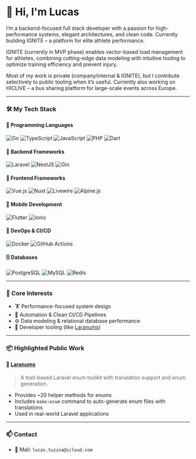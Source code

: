 # 👋 Hi, I'm Lucas

I’m a backend-focused full stack developer with a passion for high-performance systems, elegant architectures, and clean code.
Currently building IGNITE – a platform for elite athlete performance.

IGNITE (currently in MVP phase) enables vector-based load management for athletes, combining cutting-edge data modeling with intuitive tooling to optimize training efficiency and prevent injury.

Most of my work is private (company/internal & IGNITE), but I contribute selectively to public tooling when it’s useful.
Currently also working on HICLIVE – a bus sharing platform for large-scale events across Europe.

---

### 🛠️ My Tech Stack

#### 🧠 Programming Languages
![Go](https://img.shields.io/badge/Go-%2300ADD8.svg?style=flat&logo=go&logoColor=white)
![TypeScript](https://img.shields.io/badge/TypeScript-%23007ACC.svg?style=flat&logo=typescript&logoColor=white)
![JavaScript](https://img.shields.io/badge/JavaScript-%23F7DF1E.svg?style=flat&logo=javascript&logoColor=black)
![PHP](https://img.shields.io/badge/PHP-%23777BB4.svg?style=flat&logo=php&logoColor=white)
![Dart](https://img.shields.io/badge/Dart-%230175C2.svg?style=flat&logo=dart&logoColor=white)

#### 🔧 Backend Frameworks
![Laravel](https://img.shields.io/badge/Laravel-%23FF2D20.svg?style=flat&logo=laravel&logoColor=white)
![NestJS](https://img.shields.io/badge/NestJS-%23E0234E.svg?style=flat&logo=nestjs&logoColor=white) 
![Gin](https://img.shields.io/badge/Gin-%2300ADD8.svg?style=flat&logo=go&logoColor=white&label=Gin)

#### 🎨 Frontend Frameworks
![Vue.js](https://img.shields.io/badge/Vue.js-%2335495e.svg?style=flat&logo=vuedotjs&logoColor=%234FC08D)
![Nuxt](https://img.shields.io/badge/Nuxt-%2300DC82.svg?style=flat&logo=nuxtdotjs&logoColor=white)
![Livewire](https://img.shields.io/badge/Livewire-%23E74430.svg?style=flat&logo=laravel&logoColor=white)
![Alpine.js](https://img.shields.io/badge/Alpine.js-%233B8070.svg?style=flat&logo=alpinelinux&logoColor=white)

#### 📱 Mobile Development
![Flutter](https://img.shields.io/badge/Flutter-%2302569B.svg?style=flat&logo=flutter&logoColor=white)
![Ionic](https://img.shields.io/badge/Ionic-%2347A1F1.svg?style=flat&logo=ionic&logoColor=white)

#### 🐳 DevOps & CI/CD
![Docker](https://img.shields.io/badge/Docker-%230db7ed.svg?style=flat&logo=docker&logoColor=white)
![GitHub Actions](https://img.shields.io/badge/GitHub_Actions-%232671E5.svg?style=flat&logo=githubactions&logoColor=white)

#### 🗄️ Databases
![PostgreSQL](https://img.shields.io/badge/PostgreSQL-%23336791.svg?style=flat&logo=postgresql&logoColor=white)
![MySQL](https://img.shields.io/badge/MySQL-%234479A1.svg?style=flat&logo=mysql&logoColor=white)
![Redis](https://img.shields.io/badge/Redis-%23DC382D.svg?style=flat&logo=redis&logoColor=white)

---

### 🧠 Core Interests

- 🏋 Performance-focused system design
- 🔄 Automation & Clean CI/CD Pipelines
- ⚙️ Data modeling & relational database performance
- 🧪 Developer tooling (like [Laranums](https://github.com/LucasTuzina/laranums))

---

### 📦 Highlighted Public Work

#### 🧩 [Laranums](https://github.com/LucasTuzina/laranums)
> A trait-based Laravel enum toolkit with translation support and enum generation.

- Provides ~20 helper methods for enums
- Includes `make:enum` command to auto-generate enum files with translations
- Used in real-world Laravel applications

---

### 📫 Contact

- 📨 Mail: `lucas.tuzina@icloud.com`
